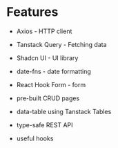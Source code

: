 # Features
- Axios - HTTP client
- Tanstack Query - Fetching data
- Shadcn UI - UI library
- date-fns - date formatting
- React Hook Form - form

- pre-built CRUD pages
- data-table using Tanstack Tables
- type-safe REST API
- useful hooks
